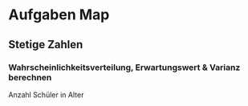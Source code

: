 # Aufgaben Map

## Stetige Zahlen

### Wahrscheinlichkeitsverteilung, Erwartungswert & Varianz berechnen
Anzahl Schüler in Alter
